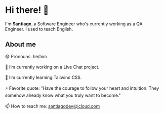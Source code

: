 # Hi there! 👋

I'm **Santiago**, a Software Engineer who's currently working as a QA Engineer. I used to teach English.

## About me

😄 Pronouns: he/him
<br/><br/>
🔭 I’m currently working on a Live Chat project.
<br/><br/>
🌱 I’m currently learning Tailwind CSS.
<br/><br/>
⚡ Favorite quote: "Have the courage to follow your heart and intuition. They somehow already know what you truly want to become."
<br/><br/>
📫 How to reach me: santiagodev@icloud.com
